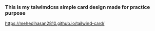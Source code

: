 ### This is my taiwimdcss simple card design made for practice purpose

https://mehedihasan2810.github.io/tailwind-card/
